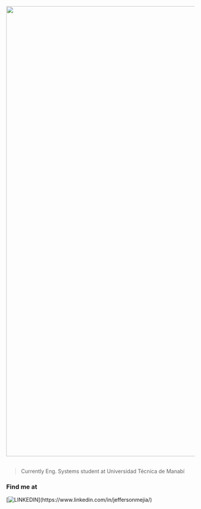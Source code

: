 <div align="center"><img src="https://i.imgur.com/r2W3bT2.png" width="1200"></img></div></br>

> Currently Eng. Systems student at Universidad Técnica de Manabí

### Find me at
[![LINKEDIN](https://img.shields.io/badge/Jefferson_Mej%C3%ADa-rgb(0,%200,%200,%200)?style=for-the-badge&logo=linkedin&logoColor=006A99&labelColor=white)](https://www.linkedin.com/in/jeffersonmejia/)
